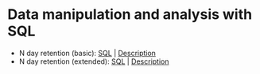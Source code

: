 # Data manipulation and analysis with SQL  
  
* N day retention (basic): [SQL](https://github.com/dzianissokalau/sql_analysis/blob/main/sql/n_day_retention.sql) | [Description](https://github.com/dzianissokalau/sql_analysis/blob/main/description/n_day_retention.md)  
* N day retention (extended): [SQL](https://github.com/dzianissokalau/sql_analysis/blob/main/sql/n_day_retention_extended.sql) | [Description](https://github.com/dzianissokalau/sql_analysis/blob/main/description/n_day_retention_extended.md)
